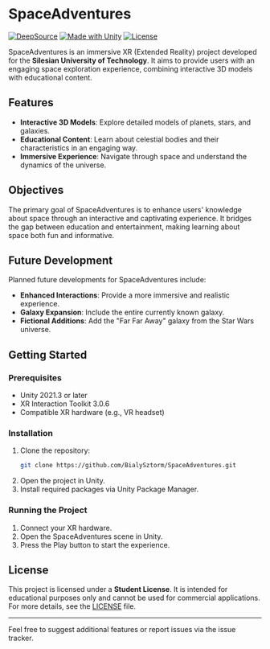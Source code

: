 # SpaceAdventures

[![DeepSource](https://app.deepsource.com/gh/BialySztorm/SpaceAdventures-POLSL.svg/?label=active+issues&show_trend=true&token=XNV5Q0lYsGz55TYK3IjPA_zZ)](https://app.deepsource.com/gh/BialySztorm/SpaceAdventures-POLSL/)
[![Made with Unity](https://img.shields.io/badge/Made%20with-Unity-000.svg?logo=unity&logoColor=white)](https://unity.com/)
[![License](https://img.shields.io/badge/license-Student%20License-blue.svg)](LICENSE)

SpaceAdventures is an immersive XR (Extended Reality) project developed for the **Silesian University of Technology**. It aims to provide users with an engaging space exploration experience, combining interactive 3D models with educational content.

## Features

- **Interactive 3D Models**: Explore detailed models of planets, stars, and galaxies.
- **Educational Content**: Learn about celestial bodies and their characteristics in an engaging way.
- **Immersive Experience**: Navigate through space and understand the dynamics of the universe.

## Objectives

The primary goal of SpaceAdventures is to enhance users' knowledge about space through an interactive and captivating experience. It bridges the gap between education and entertainment, making learning about space both fun and informative.

## Future Development

Planned future developments for SpaceAdventures include:

- **Enhanced Interactions**: Provide a more immersive and realistic experience.
- **Galaxy Expansion**: Include the entire currently known galaxy.
- **Fictional Additions**: Add the "Far Far Away" galaxy from the Star Wars universe.

## Getting Started

### Prerequisites

- Unity 2021.3 or later
- XR Interaction Toolkit 3.0.6
- Compatible XR hardware (e.g., VR headset)

### Installation

1. Clone the repository:
   ```bash
   git clone https://github.com/BialySztorm/SpaceAdventures.git
   ```
2. Open the project in Unity.
3. Install required packages via Unity Package Manager.

### Running the Project

1. Connect your XR hardware.
2. Open the SpaceAdventures scene in Unity.
3. Press the Play button to start the experience.

## License

This project is licensed under a **Student License**. It is intended for educational purposes only and cannot be used for commercial applications. For more details, see the [LICENSE](LICENSE) file.

---

Feel free to suggest additional features or report issues via the issue tracker.